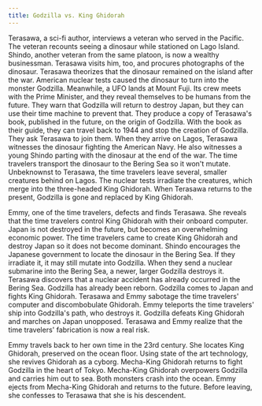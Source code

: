 ```yaml
---
title: Godzilla vs. King Ghidorah
---
```


Terasawa, a sci-fi author, interviews a veteran who served in the Pacific. The
veteran recounts seeing a dinosaur while stationed on Lago Island. Shindo,
another veteran from the same platoon, is now a wealthy businessman. Terasawa
visits him, too, and procures photographs of the dinosaur. Terasawa theorizes
that the dinosaur remained on the island after the war. American nuclear tests
caused the dinosaur to turn into the monster Godzilla. Meanwhile, a UFO lands at
Mount Fuji. Its crew meets with the Prime Minister, and they reveal themselves
to be humans from the future. They warn that Godzilla will return to destroy
Japan, but they can use their time machine to prevent that. They produce a copy
of Terasawa's book, published in the future, on the origin of Godzilla. With the
book as their guide, they can travel back to 1944 and stop the creation of
Godzilla. They ask Terasawa to join them. When they arrive on Lagos, Terasawa
witnesses the dinosaur fighting the American Navy. He also witnesses a young
Shindo parting with the dinosaur at the end of the war. The time travelers
transport the dinosaur to the Bering Sea so it won't mutate. Unbeknownst to
Terasawa, the time travelers leave several, smaller creatures behind on Lagos.
The nuclear tests irradiate the creatures, which merge into the three-headed
King Ghidorah. When Terasawa returns to the present, Godzilla is gone and
replaced by King Ghidorah.

Emmy, one of the time travelers, defects and finds Terasawa. She reveals that
the time travelers control King Ghidorah with their onboard computer. Japan is
not destroyed in the future, but becomes an overwhelming economic power. The
time travelers came to create King Ghidorah and destroy Japan so it does not
become dominant. Shindo encourages the Japanese government to locate the
dinosaur in the Bering Sea. If they irradiate it, it may still mutate into
Godzilla. When they send a nuclear submarine into the Bering Sea, a newer,
larger Godzilla destroys it. Terasawa discovers that a nuclear accident has
already occurred in the Bering Sea. Godzilla has already been reborn. Godzilla
comes to Japan and fights King Ghidorah. Terasawa and Emmy sabotage the time
travelers' computer and discombobulate Ghidorah. Emmy teleports the time
travelers' ship into Godzilla's path, who destroys it. Godzilla defeats King
Ghidorah and marches on Japan unopposed. Terasawa and Emmy realize that the time
travelers' fabrication is now a real risk.

Emmy travels back to her own time in the 23rd century. She locates King
Ghidorah, preserved on the ocean floor. Using state of the art technology, she
revives Ghidorah as a cyborg. Mecha-King Ghidorah returns to fight Godzilla in
the heart of Tokyo. Mecha-King Ghidorah overpowers Godzilla and carries him out
to sea. Both monsters crash into the ocean. Emmy ejects from Mecha-King Ghidorah
and returns to the future. Before leaving, she confesses to Terasawa that she is
his descendent.

